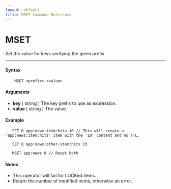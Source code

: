 ```yaml
---
layout: default
title: MSET Command Reference 
---
```


# MSET

Set the value for keys verifying the given prefix.  

* * *

#### Syntax

        MSET <prefix> <value>  

#### Arguments

* **key** ( string ) The key prefix to use as expression.
* **value** ( string ) The value.

#### Example

       SET 0 app:news:item:hits 10 // This will create a 'app:news:item:hits' item with the '10' content and no TTL.
  
       SET 0 app:news:other-item:hits 23
  
       MSET app:news 0 // Reset both
  

#### Notes

* This operator will fail for LOCKed items.
* Return the number of modified items, otherwise an error.
